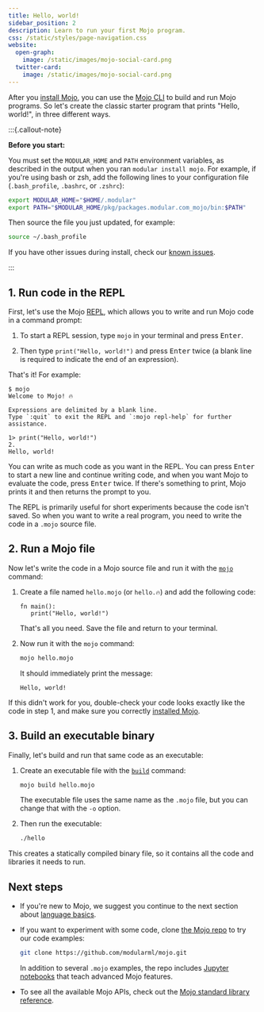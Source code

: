 ```yaml
---
title: Hello, world!
sidebar_position: 2
description: Learn to run your first Mojo program.
css: /static/styles/page-navigation.css
website:
  open-graph:
    image: /static/images/mojo-social-card.png
  twitter-card:
    image: /static/images/mojo-social-card.png
---
```


After you [install Mojo](/mojo/manual/get-started/setup.html), you can use the
[Mojo CLI](/mojo/cli/) to build and run Mojo programs. So let's create the
classic starter program that prints "Hello, world!", in three different ways.

:::{.callout-note}

**Before you start:**

You must set the `MODULAR_HOME` and `PATH` environment variables, as described
in the output when you ran `modular install mojo`. For example, if you're using
bash or zsh, add the following lines to your configuration file
(`.bash_profile`, `.bashrc`, or `.zshrc`):

```sh
export MODULAR_HOME="$HOME/.modular"
export PATH="$MODULAR_HOME/pkg/packages.modular.com_mojo/bin:$PATH"
```

Then source the file you just updated, for example:

```sh
source ~/.bash_profile
```

If you have other issues during install, check our [known
issues](/mojo/roadmap.html#mojo-sdk-known-issues).

:::

## 1. Run code in the REPL

First, let's use the Mojo
[REPL](https://en.wikipedia.org/wiki/Read%E2%80%93eval%E2%80%93print_loop),
which allows you to write and run Mojo code in a command prompt:

1. To start a REPL session, type `mojo` in your terminal and press
   <kbd>Enter</kbd>.

2. Then type `print("Hello, world!")` and press <kbd>Enter</kbd> twice
(a blank line is required to indicate the end of an expression).

That's it! For example:

```text
$ mojo
Welcome to Mojo! 🔥

Expressions are delimited by a blank line.
Type `:quit` to exit the REPL and `:mojo repl-help` for further assistance.

1> print("Hello, world!")
2.
Hello, world!
```

You can write as much code as you want in the REPL. You can press
<kbd>Enter</kbd> to start a new line and continue writing code, and when you
want Mojo to evaluate the code, press <kbd>Enter</kbd> twice. If there's
something to print, Mojo prints it and then returns the prompt to you.

The REPL is primarily useful for short experiments because the code isn't
saved. So when you want to write a real program, you need to write the code in
a `.mojo` source file.

## 2. Run a Mojo file

Now let's write the code in a Mojo source file and run it with the
[`mojo`](/mojo/cli/) command:

1. Create a file named `hello.mojo` (or `hello.🔥`) and add the following code:

   ```mojo
   fn main():
      print("Hello, world!")
   ```

   That's all you need. Save the file and return to your terminal.

2. Now run it with the `mojo` command:

    ```sh
    mojo hello.mojo
    ```

    It should immediately print the message:

    ```text
    Hello, world!
    ```

If this didn't work for you, double-check your code looks exactly like the code
in step 1, and make sure you correctly [installed
Mojo](/mojo/manual/get-started/#install-mojo).

## 3. Build an executable binary

Finally, let's build and run that same code as an executable:

1. Create an executable file with the [`build`](/mojo/cli/build.html) command:

    ```sh
    mojo build hello.mojo
    ```

    The executable file uses the same name as the `.mojo` file, but
    you can change that with the `-o` option.

2. Then run the executable:

    ```sh
    ./hello
    ```

This creates a statically compiled binary file, so it contains all the code and
libraries it needs to run.

## Next steps

- If you're new to Mojo, we suggest you continue to the next section about
  [language basics](/mojo/manual/basics/).

- If you want to experiment with some code, clone [the Mojo
repo](https://github.com/modularml/mojo/) to try our code examples:

  ```sh
  git clone https://github.com/modularml/mojo.git
  ```

  In addition to several `.mojo` examples, the repo includes [Jupyter
  notebooks](https://github.com/modularml/mojo/tree/main/examples/notebooks#readme)
  that teach advanced Mojo features.

- To see all the available Mojo APIs, check out the [Mojo standard library
  reference](/mojo/lib.html).
